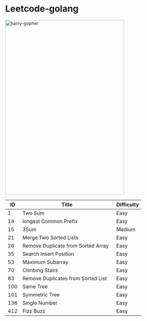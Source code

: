 # Leetcode-golang
<img src="https://raw.githubusercontent.com/scraly/gophers/main/harry-gopher.png" alt="harry-gopher" width=380 height=557>

| ID   | Title                                           | Difficulty |
| ---- | ----------------------------------------------- | ---------- |
| 1    | Two Sum                                         | Easy       |
| 14   | longest Common Prefix                           | Easy       |
| 15   | 3Sum                                            | Medium     |
| 21   | Merge Two Sorted Lists                          | Easy       |
| 26   | Remove Duplicate from Sorted Array              | Easy       |
| 35   | Search Insert Position                          | Easy       |
| 53   | Maximum Subarray                                | Easy       |
| 70   | Climbing Stairs                                 | Easy       |
| 83   | Remove Duplicates from Sorted List              | Easy       |
| 100  | Same Tree                                       | Easy       |
| 101  | Symmetric Tree                                  | Easy       |
| 136  | Single Number                                   | Easy       |
| 412  | Fizz Buzz                                       | Easy       |